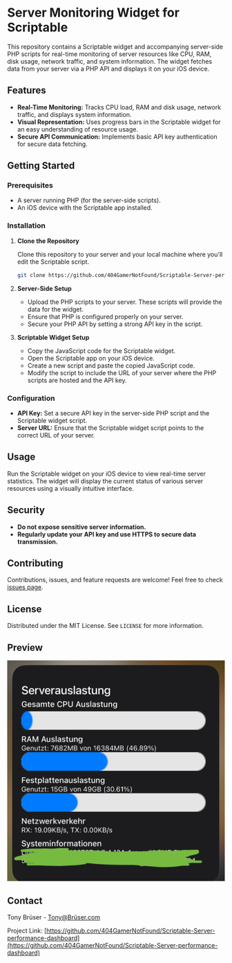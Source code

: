 # Server Monitoring Widget for Scriptable

This repository contains a Scriptable widget and accompanying server-side PHP scripts for real-time monitoring of server resources like CPU, RAM, disk usage, network traffic, and system information. The widget fetches data from your server via a PHP API and displays it on your iOS device.

## Features

- **Real-Time Monitoring:** Tracks CPU load, RAM and disk usage, network traffic, and displays system information.
- **Visual Representation:** Uses progress bars in the Scriptable widget for an easy understanding of resource usage.
- **Secure API Communication:** Implements basic API key authentication for secure data fetching.

## Getting Started

### Prerequisites

- A server running PHP (for the server-side scripts).
- An iOS device with the Scriptable app installed.

### Installation

1. **Clone the Repository**

   Clone this repository to your server and your local machine where you'll edit the Scriptable script.

   ```sh
   git clone https://github.com/404GamerNotFound/Scriptable-Server-performance-dashboard
   ```
2. **Server-Side Setup**

   - Upload the PHP scripts to your server. These scripts will provide the data for the widget.
   - Ensure that PHP is configured properly on your server.
   - Secure your PHP API by setting a strong API key in the script.

3. **Scriptable Widget Setup**

   - Copy the JavaScript code for the Scriptable widget.
   - Open the Scriptable app on your iOS device.
   - Create a new script and paste the copied JavaScript code.
   - Modify the script to include the URL of your server where the PHP scripts are hosted and the API key.

### Configuration

- **API Key:** Set a secure API key in the server-side PHP script and the Scriptable widget script.
- **Server URL:** Ensure that the Scriptable widget script points to the correct URL of your server.

## Usage

Run the Scriptable widget on your iOS device to view real-time server statistics. The widget will display the current status of various server resources using a visually intuitive interface.

## Security

- **Do not expose sensitive server information.**
- **Regularly update your API key and use HTTPS to secure data transmission.**

## Contributing

Contributions, issues, and feature requests are welcome! Feel free to check [issues page](https://github.com/404GamerNotFound/Scriptable-Server-performance-dashboard/issues).

## License

Distributed under the MIT License. See `LICENSE` for more information.

## Preview

<img src="image/img1.jpeg" />

## Contact

Tony Brüser - Tony@Brüser.com

Project Link: [https://github.com/404GamerNotFound/Scriptable-Server-performance-dashboard](https://github.com/404GamerNotFound/Scriptable-Server-performance-dashboard)

